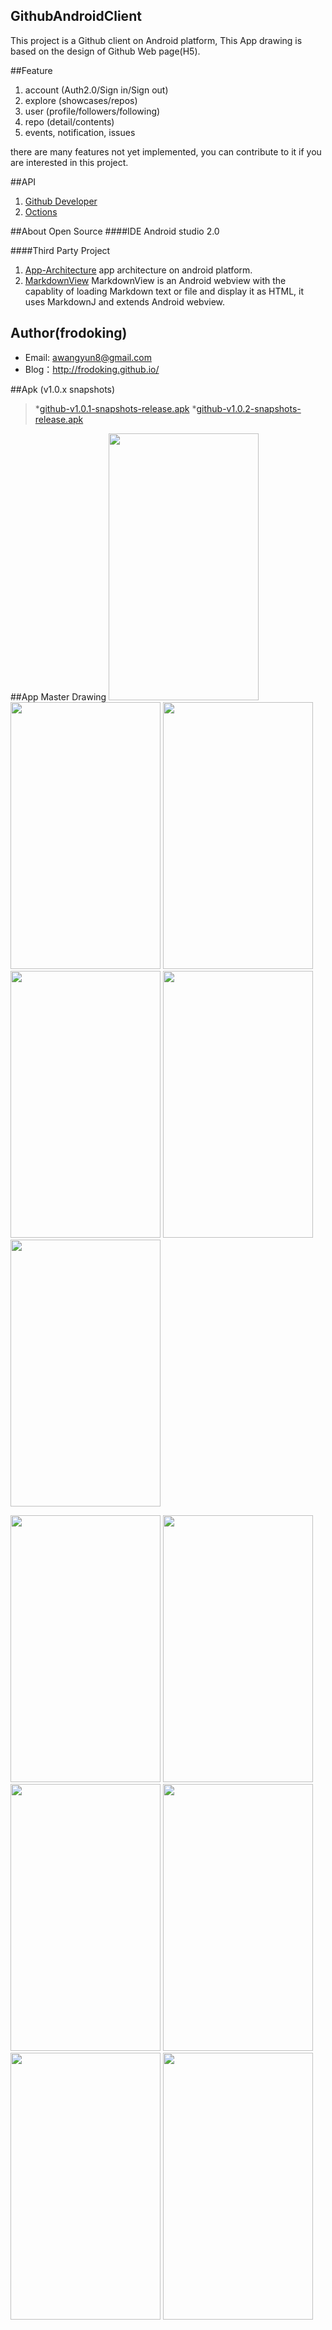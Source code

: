 ## GithubAndroidClient 

This project is a Github client on Android platform, This App drawing  is based on the design of Github Web page(H5).

##Feature
1. account (Auth2.0/Sign in/Sign out)
2. explore (showcases/repos)
3. user (profile/followers/following)
4. repo (detail/contents)
5. events, notification, issues

there are many features not yet implemented, you can contribute to it if you are interested in this project.

##API
1. [Github Developer](https://developer.github.com/v3/)
2. [Octions](https://octicons.github.com/)
 
##About Open Source
####IDE
Android studio 2.0

####Third Party Project
1. [App-Architecture](https://github.com/frodoking/App-Architecture.git)
    app architecture on android platform.
2. [MarkdownView](https://github.com/falnatsheh/MarkdownView)
    MarkdownView is an Android webview with the capablity of loading Markdown text or file and display it as HTML, it uses MarkdownJ and extends Android webview.

## Author(frodoking)
* Email: awangyun8@gmail.com
* Blog：http://frodoking.github.io/

##Apk (v1.0.x snapshots)
>*[github-v1.0.1-snapshots-release.apk](https://github.com/frodoking/GithubAndroidClient/releases/download/v1.0/github-v1.0.1-snapshots-release.apk)
>*[github-v1.0.2-snapshots-release.apk](https://github.com/frodoking/GithubAndroidClient/releases/download/v1.0/github-v1.0.2-snapshots-release.apk)

##App Master Drawing
<img  src="http://frodoking.github.io/img/github-client/github-home.png" width="240" height="427">
<img  src="http://frodoking.github.io/img/github-client/github-drawer.png" width="240" height="427">
<img  src="http://frodoking.github.io/img/github-client/github-profile.png" width="240" height="427">
<img  src="http://frodoking.github.io/img/github-client/github-notifications.png" width="240" height="427">
<img  src="http://frodoking.github.io/img/github-client/github-issues.png" width="240" height="427">
<img  src="http://frodoking.github.io/img/github-client/github-events.png" width="240" height="427">

<img  src="http://frodoking.github.io/img/github-client/github-explore.png" width="240" height="427">
<img  src="http://frodoking.github.io/img/github-client/github-showcases.png" width="240" height="427">

<img  src="http://frodoking.github.io/img/github-client/github-repo.png" width="240" height="427">
<img  src="http://frodoking.github.io/img/github-client/github-repo-issues.png" width="240" height="427">
<img  src="http://frodoking.github.io/img/github-client/github-repo-pulse.png" width="240" height="427">
<img  src="http://frodoking.github.io/img/github-client/github-repo-contents.png" width="240" height="427">



